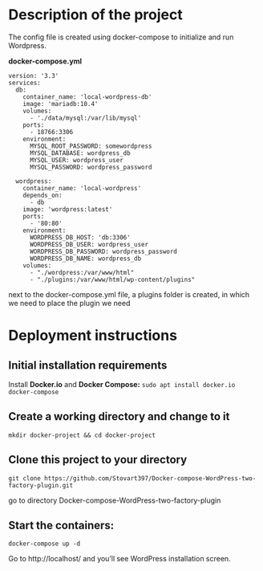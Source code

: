# Description of the project

The config file is created using docker-compose to initialize and run Wordpress.

**docker-compose.yml**

```
version: '3.3'
services:
  db:
    container_name: 'local-wordpress-db'
    image: 'mariadb:10.4'
    volumes:
      - './data/mysql:/var/lib/mysql'
    ports:
      - 18766:3306
    environment:
      MYSQL_ROOT_PASSWORD: somewordpress
      MYSQL_DATABASE: wordpress_db
      MYSQL_USER: wordpress_user
      MYSQL_PASSWORD: wordpress_password

  wordpress:
    container_name: 'local-wordpress'
    depends_on:
      - db
    image: 'wordpress:latest'
    ports:
      - '80:80'
    environment:
      WORDPRESS_DB_HOST: 'db:3306'
      WORDPRESS_DB_USER: wordpress_user
      WORDPRESS_DB_PASSWORD: wordpress_password
      WORDPRESS_DB_NAME: wordpress_db
    volumes:
      - "./wordpress:/var/www/html"
      - "./plugins:/var/www/html/wp-content/plugins"
```
next to the docker-compose.yml file, a plugins folder is created, in which we need to place the plugin we need





# Deployment instructions
## Initial installation requirements
Install **Docker.io** and **Docker Compose:** 
`sudo apt install docker.io docker-compose`
## Create a working directory and change to it
`mkdir docker-project && cd docker-project`
## Clone this project to your directory
`git clone https://github.com/Stovart397/Docker-compose-WordPress-two-factory-plugin.git`
 
 go to directory Docker-compose-WordPress-two-factory-plugin
 
 ## Start the containers:
 `docker-compose up -d`

Go to http://localhost/ and you’ll see WordPress installation screen.

